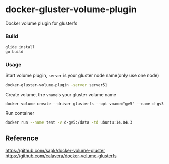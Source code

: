 # docker-gluster-volume-plugin

Docker volume plugin for glusterfs

### Build

```sh
glide install
go build
```

### Usage

Start volume plugin, `server` is your gluster node name(only use one node)

```sh
docker-gluster-volume-plugin -server server51
```

Create volume, the `vname`is your gluster volume name

```
docker volume create --driver glusterfs --opt vname="gv5" --name d-gv5
```

Run container

```sh
docker run --name test -v d-gv5:/data -td ubuntu:14.04.3
```

## Reference

https://github.com/sapk/docker-volume-gluster
https://github.com/calavera/docker-volume-glusterfs
